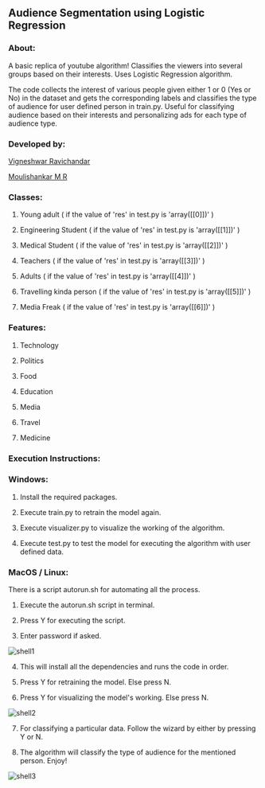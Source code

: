 ## Audience Segmentation using Logistic Regression

### About:

A basic replica of youtube algorithm! Classifies the viewers into several groups based on their interests. Uses Logistic Regression algorithm.

The code collects the interest of various people given either 1 or 0 (Yes or No) in the dataset and gets the corresponding labels and classifies the type of audience for user defined person in train.py. Useful for classifying audience based on their interests and personalizing ads for each type of audience type.

### Developed by:
[Vigneshwar Ravichandar](https://github.com/ToastCoder)

[Moulishankar M R](https://github.com/Moulishankar10)

### Classes:

1. Young adult ( if the value of 'res' in test.py is 'array([[0]])' )

2. Engineering Student ( if the value of 'res' in test.py is 'array([[1]])' )

3. Medical Student ( if the value of 'res' in test.py is 'array([[2]])' )

4. Teachers ( if the value of 'res' in test.py is 'array([[3]])' )

5. Adults ( if the value of 'res' in test.py is 'array([[4]])' )

6. Travelling kinda person ( if the value of 'res' in test.py is 'array([[5]])' )

7. Media Freak ( if the value of 'res' in test.py is 'array([[6]])' )

### Features: 

1. Technology

2. Politics

3. Food

4. Education

5. Media

6. Travel

7. Medicine

### Execution Instructions:

### Windows:

1. Install the required packages.

2. Execute train.py to retrain the model again.

3. Execute visualizer.py to visualize the working of the algorithm.

4. Execute test.py to test the model for executing the algorithm with user defined data.

### MacOS / Linux:

There is a script autorun.sh for automating all the process.

1. Execute the autorun.sh script in terminal.

2. Press Y for executing the script.

3. Enter password if asked.

![shell1](https://github.com/ToastCoder/Audience-Segmentation-using-Logistic-Regression/blob/master/images/Screenshot%20from%202020-11-12%2016-53-10.png)

4. This will install all the dependencies and runs the code in order.

5. Press Y for retraining the model. Else press N.

6. Press Y for visualizing the model's working. Else press N.

![shell2](https://github.com/ToastCoder/Audience-Segmentation-using-Logistic-Regression/blob/master/images/Screenshot%20from%202020-11-12%2016-53-49.png)

7. For classifying a particular data. Follow the wizard by either by pressing Y or N.

8. The algorithm will classify the type of audience for the mentioned person. Enjoy!

![shell3](https://github.com/ToastCoder/Audience-Segmentation-using-Logistic-Regression/blob/master/images/Screenshot%20from%202020-11-12%2016-54-27.png)

